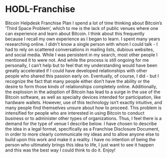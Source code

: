 # HODL-Franchise
Bitcoin Helpdesk Franchise Plan
I spend a lot of time thinking about Bitcoin’s ‘Third Space Problem’, which to me is the lack of public venues where one can experience and learn about Bitcoin. I think about this frequently because I recall my own experience as I began to learn. I spent many years researching online. I didn’t know a single person with whom I could talk - I had to rely on scattered conversations in mailing lists, dubious websites, and social media. While I was persistent in my search, most other people I mentioned it to were not. And while the process is still ongoing for me personally, I can’t help but to feel that my understanding would have been greatly accelerated if I could have developed relationships with other people who shared this passion early on. Eventually, of course, I did - but I recognize the fact that many people either don’t have the ability or the desire to form those kinds of relationships completely online. Additionally, the explosion in the adoption of Bitcoin has lead to a surge in the use of the Bitcoin software, as well as specialty devices intended for participation, like hardware wallets. However, use of this technology isn’t exactly intuitive, and many people find themselves unsure about how to proceed. This problem is intensified for people who are interested in using Bitcoin to conduct business or to administer other types of organizations. Thus, I feel there is a demand for the type of venue I describe below. I have chosen to describe the idea in a legal format, specifically as a Franchise Disclosure Document, in order to more clearly communicate my ideas and to allow anyone else to build upon this work and make it a reality. I have no intention of being the person who ultimately brings this idea to life, I just want to see it happen and this was the best way I could think to do it. Enjoy!

